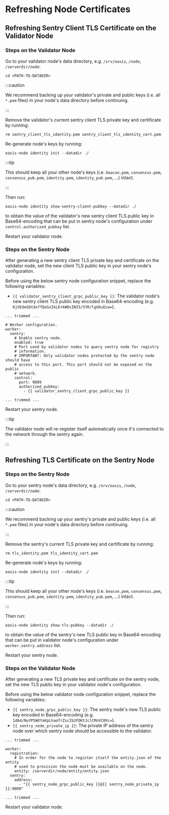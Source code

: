# Refreshing Node Certificates

## Refreshing Sentry Client TLS Certificate on the Validator Node

### Steps on the Validator Node

Go to your validator node's data directory, e.g. `/srv/oasis`, `/node`, `/serverdir/node`:

```
cd <PATH-TO-DATADIR>
```

:::caution

We recommend backing up your validator's private and public keys (i.e. all `*.pem` files) in your node's data directory before continuing.

:::

Remove the validator's current sentry client TLS private key and certificate by running:

```
rm sentry_client_tls_identity.pem sentry_client_tls_identity_cert.pem
```

Re-generate node's keys by running:

```
oasis-node identity init --datadir ./
```

:::tip

This should keep all your other node's keys (i.e. `beacon.pem`, `consensus.pem`, `consensus_pub.pem`, `identity.pem`, `identity_pub.pem`, ...) intact.

:::

Then run:

```
oasis-node identity show-sentry-client-pubkey --datadir ./
```

to obtain the value of the validator's new sentry client TLS public key in Base64-encoding that can be put in sentry node's configuration under `control.authorized_pubkey` list.

Restart your validator node.

### Steps on the Sentry Node

After generating a new sentry client TLS private key and certificate on the validator node, set the new client TLS public key in your sentry node's configuration.

Before using the below sentry node configuration snippet, replace the following variables:

* `{{ validator_sentry_client_grpc_public_key }}`: The validator node's new sentry client TLS public key encoded in Base64-encoding (e.g. `KjVEdeGbtdxffQaSxIkLE+kW0sINI5/5YR/lgUkuEcw=`).

```
... trimmed ...

# Worker configuration.
worker:
  sentry:
    # Enable sentry node.
    enabled: true
    # Port used by validator nodes to query sentry node for registry
    # information.
    # IMPORTANT: Only validator nodes protected by the sentry node should have
    # access to this port. This port should not be exposed on the public
    # network.
    control:
      port: 9009
      authorized_pubkey:
        - {{ validator_sentry_client_grpc_public_key }}

... trimmed ...
```

Restart your sentry node.

:::tip

The validator node will re-register itself automatically once it's connected to the network through the sentry again.

:::

## Refreshing TLS Certificate on the Sentry Node

### Steps on the Sentry Node

Go to your sentry node's data directory, e.g. `/srv/oasis`, `/node`, `/serverdir/node`:

```
cd <PATH-TO-DATADIR>
```

:::caution

We recommend backing up your sentry's private and public keys (i.e. all `*.pem` files) in your node's data directory before continuing.

:::

Remove the sentry's current TLS private key and certificate by running:

```
rm tls_identity.pem tls_identity_cert.pem
```

Re-generate node's keys by running:

```
oasis-node identity init --datadir ./
```

:::tip

This should keep all your other node's keys (i.e. `beacon.pem`, `consensus.pem`, `consensus_pub.pem`, `identity.pem`, `identity_pub.pem`, ...) intact.

:::

Then run:

```
oasis-node identity show-tls-pubkey --datadir ./
```

to obtain the value of the sentry's new TLS public key in Base64-encoding that can be put in validator node's configuration under `worker.sentry.address` list.

Restart your sentry node.

### Steps on the Validator Node

After generating a new TLS private key and certificate on the sentry node, set the new TLS public key in your validator node's configuration.

Before using the below validator node configuration snippet, replace the following variables:

* `{{ sentry_node_grpc_public_key }}`: The sentry node's new TLS public key encoded in Base64-encoding (e.g. `1dA4/NuYPSWXYaKpLhaofrZscIb2FDKtJclCMnVC0Xc=`).
* `{{ sentry_node_private_ip }}`: The private IP address of the sentry node over which sentry node should be accessible to the validator.

```
... trimmed ...

worker:
  registration:
    # In order for the node to register itself the entity.json of the entity
    # used to provision the node must be available on the node.
    entity: /serverdir/node/entity/entity.json
  sentry:
    address:
      - "{{ sentry_node_grpc_public_key }}@{{ sentry_node_private_ip }}:9009"

... trimmed ...
```

Restart your validator node.
